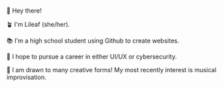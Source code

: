   👋 Hey there! 
  
  🪴 I'm Lileaf (she/her).

  📚 I'm a high school student using Github to create websites.
 
  💼 I hope to pursue a career in either UI/UX or cybersecurity.
  
  🎵 I am drawn to many creative forms! My most recently interest is musical improvisation.
